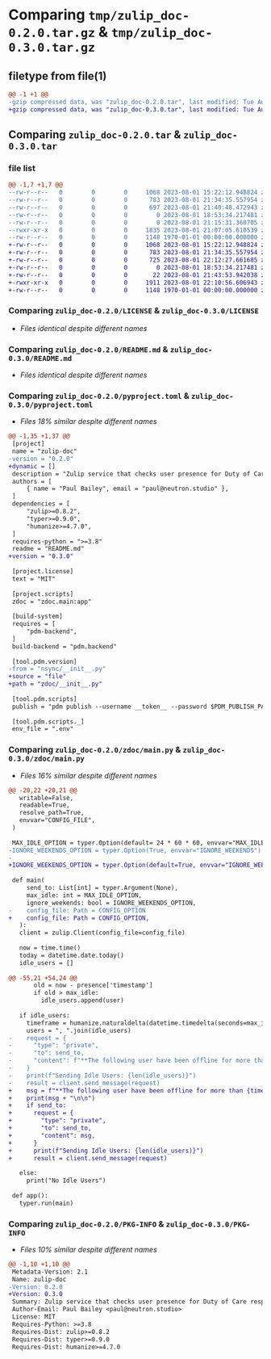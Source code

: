 # Comparing `tmp/zulip_doc-0.2.0.tar.gz` & `tmp/zulip_doc-0.3.0.tar.gz`

## filetype from file(1)

```diff
@@ -1 +1 @@
-gzip compressed data, was "zulip_doc-0.2.0.tar", last modified: Tue Aug  1 21:40:48 2023, max compression
+gzip compressed data, was "zulip_doc-0.3.0.tar", last modified: Tue Aug  1 22:12:27 2023, max compression
```

## Comparing `zulip_doc-0.2.0.tar` & `zulip_doc-0.3.0.tar`

### file list

```diff
@@ -1,7 +1,7 @@
--rw-r--r--   0        0        0     1068 2023-08-01 15:22:12.948824 zulip_doc-0.2.0/LICENSE
--rw-r--r--   0        0        0      783 2023-08-01 21:34:35.557954 zulip_doc-0.2.0/README.md
--rw-r--r--   0        0        0      697 2023-08-01 21:40:48.472943 zulip_doc-0.2.0/pyproject.toml
--rw-r--r--   0        0        0        0 2023-08-01 18:53:34.217481 zulip_doc-0.2.0/tests/__init__.py
--rw-r--r--   0        0        0        0 2023-08-01 21:15:31.360705 zulip_doc-0.2.0/zdoc/__init__.py
--rwxr-xr-x   0        0        0     1835 2023-08-01 21:07:05.610539 zulip_doc-0.2.0/zdoc/main.py
--rw-r--r--   0        0        0     1148 1970-01-01 00:00:00.000000 zulip_doc-0.2.0/PKG-INFO
+-rw-r--r--   0        0        0     1068 2023-08-01 15:22:12.948824 zulip_doc-0.3.0/LICENSE
+-rw-r--r--   0        0        0      783 2023-08-01 21:34:35.557954 zulip_doc-0.3.0/README.md
+-rw-r--r--   0        0        0      725 2023-08-01 22:12:27.661685 zulip_doc-0.3.0/pyproject.toml
+-rw-r--r--   0        0        0        0 2023-08-01 18:53:34.217481 zulip_doc-0.3.0/tests/__init__.py
+-rw-r--r--   0        0        0       22 2023-08-01 21:43:53.942038 zulip_doc-0.3.0/zdoc/__init__.py
+-rwxr-xr-x   0        0        0     1911 2023-08-01 22:10:56.606943 zulip_doc-0.3.0/zdoc/main.py
+-rw-r--r--   0        0        0     1148 1970-01-01 00:00:00.000000 zulip_doc-0.3.0/PKG-INFO
```

### Comparing `zulip_doc-0.2.0/LICENSE` & `zulip_doc-0.3.0/LICENSE`

 * *Files identical despite different names*

### Comparing `zulip_doc-0.2.0/README.md` & `zulip_doc-0.3.0/README.md`

 * *Files identical despite different names*

### Comparing `zulip_doc-0.2.0/pyproject.toml` & `zulip_doc-0.3.0/pyproject.toml`

 * *Files 18% similar despite different names*

```diff
@@ -1,35 +1,37 @@
 [project]
 name = "zulip-doc"
-version = "0.2.0"
+dynamic = []
 description = "Zulip service that checks user presence for Duty of Care responsibilities for remote teams"
 authors = [
     { name = "Paul Bailey", email = "paul@neutron.studio" },
 ]
 dependencies = [
     "zulip>=0.8.2",
     "typer>=0.9.0",
     "humanize>=4.7.0",
 ]
 requires-python = ">=3.8"
 readme = "README.md"
+version = "0.3.0"
 
 [project.license]
 text = "MIT"
 
 [project.scripts]
 zdoc = "zdoc.main:app"
 
 [build-system]
 requires = [
     "pdm-backend",
 ]
 build-backend = "pdm.backend"
 
 [tool.pdm.version]
-from = "nsync/__init__.py"
+source = "file"
+path = "zdoc/__init__.py"
 
 [tool.pdm.scripts]
 publish = "pdm publish --username __token__ --password $PDM_PUBLISH_PASSWORD"
 
 [tool.pdm.scripts._]
 env_file = ".env"
```

### Comparing `zulip_doc-0.2.0/zdoc/main.py` & `zulip_doc-0.3.0/zdoc/main.py`

 * *Files 16% similar despite different names*

```diff
@@ -20,22 +20,21 @@
   writable=False,
   readable=True,
   resolve_path=True,
   envvar="CONFIG_FILE",
 )
 
 MAX_IDLE_OPTION = typer.Option(default= 24 * 60 * 60, envvar="MAX_IDLE")
-IGNORE_WEEKENDS_OPTION = typer.Option(True, envvar="IGNORE_WEEKENDS")
-
+IGNORE_WEEKENDS_OPTION = typer.Option(default=True, envvar="IGNORE_WEEKENDS")
 
 def main(
     send_to: List[int] = typer.Argument(None),
     max_idle: int = MAX_IDLE_OPTION,
     ignore_weekends: bool = IGNORE_WEEKENDS_OPTION,
-    config_file: Path = CONFIG_OPTION
+    config_file: Path = CONFIG_OPTION,
   ):
   client = zulip.Client(config_file=config_file)
 
   now = time.time()
   today = datetime.date.today()
   idle_users = []
 
@@ -55,21 +54,24 @@
       old = now - presence['timestamp']
       if old > max_idle:
         idle_users.append(user)
 
   if idle_users:
     timeframe = humanize.naturaldelta(datetime.timedelta(seconds=max_idle))
     users = ", ".join(idle_users)
-    request = {
-      "type": "private",
-      "to": send_to,
-      "content": f"**The following user have been offline for more than {timeframe}:**\n{users}",
-    }
-    print(f"Sending Idle Users: {len(idle_users)}")
-    result = client.send_message(request)
+    msg = f"**The following user have been offline for more than {timeframe}:**\n{users}"
+    print(msg + "\n\n")
+    if send_to:
+      request = {
+        "type": "private",
+        "to": send_to,
+        "content": msg,
+      }
+      print(f"Sending Idle Users: {len(idle_users)}")
+      result = client.send_message(request)
 
   else:
     print("No Idle Users")
 
 def app():
   typer.run(main)
```

### Comparing `zulip_doc-0.2.0/PKG-INFO` & `zulip_doc-0.3.0/PKG-INFO`

 * *Files 10% similar despite different names*

```diff
@@ -1,10 +1,10 @@
 Metadata-Version: 2.1
 Name: zulip-doc
-Version: 0.2.0
+Version: 0.3.0
 Summary: Zulip service that checks user presence for Duty of Care responsibilities for remote teams
 Author-Email: Paul Bailey <paul@neutron.studio>
 License: MIT
 Requires-Python: >=3.8
 Requires-Dist: zulip>=0.8.2
 Requires-Dist: typer>=0.9.0
 Requires-Dist: humanize>=4.7.0
```


